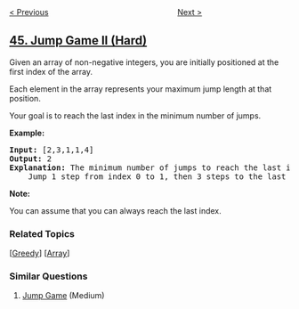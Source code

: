 <!--|This file generated by command(leetcode description); DO NOT EDIT.    |-->
<!--+----------------------------------------------------------------------+-->
<!--|@author    openset <openset.wang@gmail.com>                           |-->
<!--|@link      https://github.com/openset                                 |-->
<!--|@home      https://github.com/tonymontaro/leetcode-hints                        |-->
<!--+----------------------------------------------------------------------+-->

[< Previous](https://github.com/tonymontaro/leetcode-hints/tree/master/problems/wildcard-matching "Wildcard Matching")
　　　　　　　　　　　　　　　　
[Next >](https://github.com/tonymontaro/leetcode-hints/tree/master/problems/permutations "Permutations")

## [45. Jump Game II (Hard)](https://leetcode.com/problems/jump-game-ii "跳跃游戏 II")

<p>Given an array of non-negative integers, you are initially positioned at the first index of the array.</p>

<p>Each element in the array represents your maximum jump length at that position.</p>

<p>Your goal is to reach the last index in the minimum number of jumps.</p>

<p><strong>Example:</strong></p>

<pre>
<strong>Input:</strong> [2,3,1,1,4]
<strong>Output:</strong> 2
<strong>Explanation:</strong> The minimum number of jumps to reach the last index is 2.
    Jump 1 step from index 0 to 1, then 3 steps to the last index.</pre>

<p><strong>Note:</strong></p>

<p>You can assume that you can always reach the last index.</p>

### Related Topics
  [[Greedy](https://github.com/tonymontaro/leetcode-hints/tree/master/tag/greedy/README.md)]
  [[Array](https://github.com/tonymontaro/leetcode-hints/tree/master/tag/array/README.md)]

### Similar Questions
  1. [Jump Game](https://github.com/tonymontaro/leetcode-hints/tree/master/problems/jump-game) (Medium)
